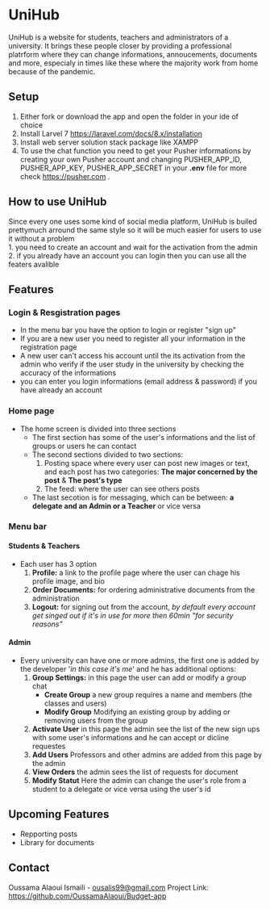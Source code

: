 # UniHub
UniHub is a website for students, teachers and administrators of a university. It brings these people closer by providing a professional platrform where they can change informations, annoucements, documents and more, especialy in times like these where the majority work from home because of the pandemic.

## Setup 
1. Either fork or download the app and open the folder in your ide of choice
2. Install Larvel 7 https://laravel.com/docs/8.x/installation
3. Install web server solution stack package like XAMPP
4. To use the chat function you need to get your Pusher informations by creating your own Pusher account and changing PUSHER_APP_ID, PUSHER_APP_KEY, PUSHER_APP_SECRET in your **.env** file for more check https://pusher.com . 

## How to use UniHub 
Since every one uses some kind of social media platform, UniHub is builed prettymuch arround the same style so it will be much easier for users to use it without a problem     
    1. you need to create an account and wait for the activation from the admin 
    2. if you already have an account you can login then you can use all the featers avalible 

## Features 
### Login & Resgistration pages
- In the menu bar you have the option to login or register "sign up" 
- If you are a new user you need to register all your information in the registration page 
- A new user can't access his account until the its activation from the admin who verify if the user study in the university by checking the accuracy of the informations 
- you can enter you login informations (email address & password) if you have already an account 
### Home page
- The home screen is divided into three sections 
    * The first section has some of the user's informations and the list of groups or users he can contact 
    * The second sections divided to two sections:
        1. Posting space where every user can post new images or text, and each post has two categories: **The major concerned by the post** & **The post's type** 
        2. The feed: where the user can see others posts 
    * The last secotion is for messaging, which can be between: **a delegate and an Admin or a Teacher** or vice versa 
### Menu bar 
#### Students & Teachers
- Each user has 3 option 
    1. **Profile:** a link to the profile page where the user can chage his profile image, and bio 
    2. **Order Documents:** for ordering administrative documents from the administration 
    3. **Logout:** for signing out from the account, _by default every account get singed out if it's in use for more then 60min "for security reasons"_
#### Admin 
- Every university can have one or more admins, the first one is added by the developer '_in this case it's me_' and he has additional options:
    1. **Group Settings:** in this page the user can add or modify a group chat
        * **Create Group** a new group requires a name and members (the classes and users)
        * **Modify Group** Modifying an existing group by adding or removing users from the group 
    2. **Activate User** in this page the admin see the list of the new sign ups with some user's informations and he can accept or dicline requestes 
    3. **Add Users** Professors and other admins are added from this page by the admin 
    4. **View Orders** the admin sees the list of requests for document 
    5. **Modify Statut** Here the admin can change the user's role from a student to a delegate or vice versa using the user's id 
## Upcoming Features
- Repporting posts 
- Library for documents 
## Contact
Oussama Alaoui Ismaili - ousalis99@gmail.com
Project Link: https://github.com/OussamaAlaoui/Budget-app
